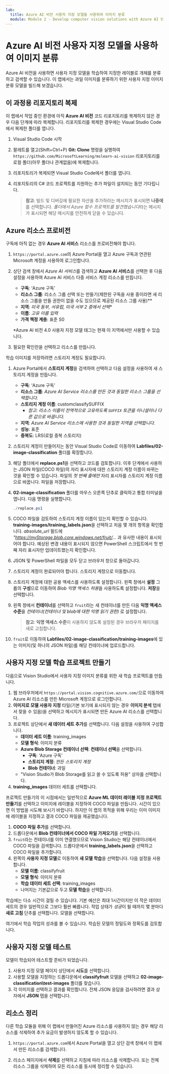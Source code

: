 ```yaml
---
lab:
  title: Azure AI 비전 사용자 지정 모델을 사용하여 이미지 분류
  module: Module 2 - Develop computer vision solutions with Azure AI Vision
---
```


# Azure AI 비전 사용자 지정 모델을 사용하여 이미지 분류

Azure AI 비전을 사용하면 사용자 지정 모델을 학습하여 지정한 레이블로 개체를 분류하고 검색할 수 있습니다. 이 랩에서는 과일 이미지를 분류하기 위한 사용자 지정 이미지 분류 모델을 빌드해 보겠습니다.

## 이 과정용 리포지토리 복제

이 랩에서 작업 중인 환경에 아직 **Azure AI 비전** 코드 리포지토리를 복제하지 않은 경우 다음 단계에 따라 복제합니다. 리포지토리를 복제한 경우에는 Visual Studio Code에서 복제한 폴더를 엽니다.

1. Visual Studio Code 시작
2. 팔레트를 열고(Shift+Ctrl+P) **Git: Clone** 명령을 실행하여 `https://github.com/MicrosoftLearning/mslearn-ai-vision` 리포지토리를 로컬 폴더(아무 폴더나 관계없음)에 복제합니다.
3. 리포지토리가 복제되면 Visual Studio Code에서 폴더를 엽니다.
4. 리포지토리의 C# 코드 프로젝트를 지원하는 추가 파일이 설치되는 동안 기다립니다.

    > **참고**: 빌드 및 디버깅에 필요한 자산을 추가하라는 메시지가 표시되면 **나중에**를 선택합니다. *폴더에서 Azure 함수 프로젝트를 발견했습니다*라는 메시지가 표시되면 해당 메시지를 안전하게 닫을 수 있습니다.

## Azure 리소스 프로비전

구독에 아직 없는 경우 **Azure AI 서비스** 리소스를 프로비전해야 합니다.

1. `https://portal.azure.com`의 Azure Portal을 열고 Azure 구독과 연관된 Microsoft 계정을 사용하여 로그인합니다.
2. 상단 검색 창에서 *Azure AI 서비스*를 검색하고 **Azure AI 서비스**를 선택한 후 다음 설정을 사용하여 Azure AI 서비스 다중 서비스 계정 리소스를 만듭니다.
    - **구독**: ‘Azure 구독’
    - **리소스 그룹**: 리소스 그룹 선택 또는 만들기(제한된 구독을 사용 중이라면 새 리소스 그룹을 만들 권한이 없을 수도 있으므로 제공된 리소스 그룹 사용)**
    - **지역**: *미국 동부, 서유럽, 미국 서부 2 중에서 선택\**
    - **이름**: *고유 이름 입력*
    - **가격 책정 계층**: 표준 S0

    \*Azure AI 비전 4.0 사용자 지정 모델 태그는 현재 이 지역에서만 사용할 수 있습니다.

3. 필요한 확인란을 선택하고 리소스를 만듭니다.
<!--4. When the resource has been deployed, go to it and view its **Keys and Endpoint** page. You will need the endpoint and one of the keys from this page in a future step. Save them off or leave this browser tab open.-->

학습 이미지를 저장하려면 스토리지 계정도 필요합니다.

1. Azure Portal에서 **스토리지 계정**을 검색하여 선택하고 다음 설정을 사용하여 새 스토리지 계정을 만듭니다.
    - **구독**: ‘Azure 구독’
    - **리소스 그룹**: *Azure AI Service 리소스를 만든 것과 동일한 리소스 그룹을 선택합니다.*
    - **스토리지 계정 이름**: customclassifySUFFIX 
        - *참고: 리소스 이름이 전역적으로 고유하도록 `SUFFIX` 토큰을 이니셜이나 다른 값으로 바꿉니다.*
    - **지역**: *Azure AI Service 리소스에 사용한 것과 동일한 지역을 선택합니다.*
    - **성능**: 표준
    - **중복도**: LRS(로컬 중복 스토리지)
1. 스토리지 계정이 만들어지는 동안 Visual Studio Code로 이동하여 **Labfiles/02-image-classification** 폴더를 확장합니다.
1. 해당 폴더에서 **replace.ps1**을 선택하고 코드를 검토합니다. 이후 단계에서 사용하는 JSON 파일(COCO 파일)의 자리 표시자에 대한 스토리지 계정 이름이 바뀌는 것을 확인할 수 있습니다. 파일의 *첫 번째 줄에만* 자리 표시자를 스토리지 계정 이름으로 바꿉니다. 파일을 저장합니다.
1. **02-image-classification** 폴더를 마우스 오른쪽 단추로 클릭하고 통합 터미널을 엽니다. 다음 명령을 실행합니다.

    ```powershell
    ./replace.ps1
    ```

1. COCO 파일을 검토하여 스토리지 계정 이름이 있는지 확인할 수 있습니다. **training-images/training_labels.json**을 선택하고 처음 몇 개의 항목을 확인합니다. *absolute_url* 필드에 *"https://myStorage.blob.core.windows.net/fruit/...* 과 유사한 내용이 표시되어야 합니다. 예상된 변경 내용이 표시되지 않으면 PowerShell 스크립트에서 첫 번째 자리 표시자만 업데이트했는지 확인합니다.
1. JSON 및 PowerShell 파일을 모두 닫고 브라우저 창으로 돌아갑니다.
1. 스토리지 계정이 완료되어야 합니다. 스토리지 계정으로 이동합니다.
1. 스토리지 계정에 대한 공용 액세스를 사용하도록 설정합니다. 왼쪽 창에서 **설정** 그룹의 **구성**으로 이동하여 *Blob 익명 액세스 허용*을 사용하도록 설정합니다. **저장**을 선택합니다.
1. 왼쪽 창에서 **컨테이너**를 선택하고 `fruit`라는 새 컨테이너를 만든 다음 **익명 액세스 수준**을 *컨테이너(컨테이너 및 blob에 대한 익명 읽기 권한)* 로 설정합니다.

    > **참고**: **익명 액세스 수준**이 사용하지 않도록 설정된 경우 브라우저 페이지를 새로 고침합니다.

1. `fruit`로 이동하여 **Labfiles/02-image-classification/training-images**에 있는 이미지(및 하나의 JSON 파일)를 해당 컨테이너에 업로드합니다.

## 사용자 지정 모델 학습 프로젝트 만들기

다음으로 Vision Studio에서 사용자 지정 이미지 분류를 위한 새 학습 프로젝트를 만듭니다.

1. 웹 브라우저에서 `https://portal.vision.cognitive.azure.com/`으로 이동하여 Azure AI 리소스를 만든 Microsoft 계정으로 로그인합니다.
1. **이미지로 모델 사용자 지정** 타일(기본 보기에 표시되지 않는 경우 **이미지 분석** 탭에서 찾을 수 있음)을 선택하고 메시지가 표시되면 만든 Azure AI 리소스를 선택합니다.
1. 프로젝트 상단에서 **새 데이터 세트 추가**를 선택합니다. 다음 설정을 사용하여 구성합니다.
    - **데이터 세트 이름**: training_images
    - **모델 형식**: 이미지 분류
    - **Azure Blob Storage 컨테이너 선택**: **컨테이너 선택**을 선택합니다.
        - **구독**: ‘Azure 구독’
        - **스토리지 계정**: *만든 스토리지 계정*
        - **Blob 컨테이너**: 과일
    - "Vision Studio가 Blob Storage를 읽고 쓸 수 있도록 허용" 상자를 선택합니다.
1. **training_images** 데이터 세트를 선택합니다.

프로젝트 만들기의 이 시점에서는 일반적으로 **Azure ML 데이터 레이블 지정 프로젝트 만들기**를 선택하고 이미지에 레이블을 지정하여 COCO 파일을 만듭니다. 시간이 있으면 이 방법을 시도해 보시기 바랍니다. 하지만 이 랩의 목적을 위해 우리는 이미 이미지에 레이블을 지정하고 결과 COCO 파일을 제공했습니다.

1. **COCO 파일 추가**를 선택합니다.
1. 드롭다운에서 **Blob 컨테이너에서 COCO 파일 가져오기**를 선택합니다.
1. `fruit`라는 컨테이너를 이미 연결했으므로 Vision Studio는 해당 컨테이너에서 COCO 파일을 검색합니다. 드롭다운에서 **training_labels.json**을 선택하고 COCO 파일을 추가합니다.
1. 왼쪽의 **사용자 지정 모델**로 이동하여 **새 모델 학습**을 선택합니다. 다음 설정을 사용합니다.
    - **모델 이름**: classifyfruit
    - **모델 형식**: 이미지 분류
    - **학습 데이터 세트 선택**: training_images
    - 나머지는 기본값으로 두고 **모델 학습**을 선택합니다.

학습에는 다소 시간이 걸릴 수 있습니다. 기본 예산은 최대 1시간이지만 이 작은 데이터 세트의 경우 일반적으로 그보다 훨씬 빠릅니다. 작업 상태가 *성공*이 될 때까지 몇 분마다 **새로 고침** 단추를 선택합니다. 모델을 선택합니다.

여기에서 학습 작업의 성과를 볼 수 있습니다. 학습된 모델의 정밀도와 정확도를 검토합니다.

## 사용자 지정 모델 테스트

모델이 학습되어 테스트할 준비가 되었습니다.

1. 사용자 지정 모델 페이지 상단에서 **시도**를 선택합니다.
1. 사용할 모델을 지정하는 드롭다운에서 **classifyfruit** 모델을 선택하고 **02-image-classification\test-images** 폴더를 찾습니다.
1. 각 이미지를 선택하고 결과를 확인합니다. 전체 JSON 응답을 검사하려면 결과 상자에서 **JSON** 탭을 선택합니다.

<!-- Option coding example to run-->
## 리소스 정리

다른 학습 모듈을 위해 이 랩에서 만들어진 Azure 리소스를 사용하지 않는 경우 해당 리소스를 삭제하여 추가 요금이 발생하지 않도록 할 수 있습니다.

1. `https://portal.azure.com`에서 Azure Portal을 열고 상단 검색 창에서 이 랩에서 만든 리소스를 검색합니다.

2. 리소스 페이지에서 **삭제**를 선택하고 지침에 따라 리소스를 삭제합니다. 또는 전체 리소스 그룹을 삭제하여 모든 리소스를 동시에 정리할 수 있습니다.
